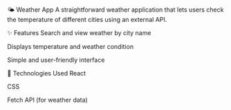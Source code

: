 🌤️ Weather App
A straightforward weather application that lets users check the temperature of different cities using an external API.

✨ Features
Search and view weather by city name

Displays temperature and weather condition

Simple and user-friendly interface

📁 Technologies Used
React

CSS

Fetch API (for weather data)

